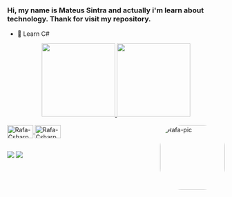 ### Hi, my name is Mateus Sintra and actually i'm learn about technology. Thank for visit my repository.

- 🌱 Learn C#
<div align="center">
  <a href="https://github.com/mateussintra">
  <img height="170em" src="https://github-readme-stats.vercel.app/api?username=mateussintra&show_icons=true&theme=synthwave&include_all_commits=true&count_private=true"/>
  <img height="170em" src="https://github-readme-stats.vercel.app/api/top-langs/?username=mateussintra&layout=compact&langs_count=7&theme=synthwave"/>
</div>
  
<div style="display: inline_block"><br>
  <img align="center" alt="Rafa-Csharp" height="30" width="60" src="https://img.shields.io/badge/C%23-239120?style=for-the-badge&logo=c-sharp&logoColor=white">
  <img align="center" alt="Rafa-Csharp" height="30" width="60" src="https://img.shields.io/badge/.NET-5C2D91?style=for-the-badge&logo=.net&logoColor=white">
  <img align="right" alt="Rafa-pic" height="150" style="border-radius:50px;" src="https://i.pinimg.com/564x/46/5f/a7/465fa792bac7b94c1d229d43edeaa20d.jpg">
</div>
  
  ##
  
  <div>
  <a href="https://instagram.com/mateus.sintra" target="_blank"><img src="https://img.shields.io/badge/-Instagram-%23E4405F?style=for-the-badge&logo=instagram&logoColor=white" target="_blank"></a>
  <a href="https://www.linkedin.com/in/mateus-sintra-566a3116a/" target="_blank"><img src="https://img.shields.io/badge/-LinkedIn-%230077B5?style=for-the-badge&logo=linkedin&logoColor=white" target="_blank"></a> 
  </div>
  
